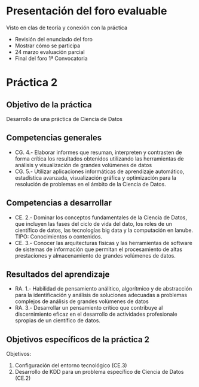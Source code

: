 # Presentación del foro evaluable
Visto en clas de teoría y conexión con la práctica
* Revisión del enunciado del foro
* Mostrar cómo se participa
* 24 marzo evaluación parcial
* Final del foro 1ª Convocatoria

# Práctica 2
## Objetivo de la práctica
Desarrollo de una práctica de Ciencia de Datos

## Competencias generales
* CG. 4.- Elaborar informes que resuman, interpreten y contrasten de forma crítica los resultados obtenidos utilizando las herramientas de análisis y visualización de grandes volúmenes de datos
* CG. 5.- Utilizar aplicaciones informáticas de aprendizaje automático, estadística avanzada, visualización gráfica y optimización para la resolución de problemas en el ámbito de la Ciencia de Datos.

## Competencias a desarrollar
* CE. 2.- Dominar los conceptos fundamentales de la Ciencia de Datos, que incluyen las fases del ciclo de vida del dato, los roles de un científico de datos, las tecnologías big data y la computación en lanube. TIPO: Conocimientos o contenidos.
* CE. 3.- Conocer las arquitecturas físicas y las herramientas de software de sistemas de información que permitan el procesamiento de altas prestaciones y almacenamiento de grandes volúmenes de datos.

## Resultados del aprendizaje
* RA. 1.- Habilidad de pensamiento análitico, algorítmico y de abstracción para la identificación y análisis de soluciones adecuadas a problemas complejos de análisis de grandes volúmenes de datos
* RA. 3.- Desarrollar un pensamiento crítico que contribuye al discernimiento eficaz en el desarrollo de actividades profesionale spropias de un científico de datos.

## Objetivos específicos de la práctica 2
Objetivos:
1. Configuración del entorno tecnológico (CE.3)
2. Desarrollo de KDD para un problema específico de Ciencia de Datos (CE.2)